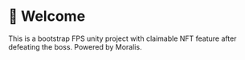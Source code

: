<h1>👋 Welcome</h1>

This is a bootstrap FPS unity project with claimable NFT feature after defeating the boss.
Powered by Moralis.

